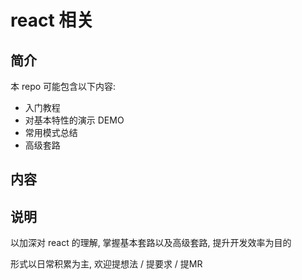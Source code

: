# react 相关

## 简介

本 repo 可能包含以下内容:

* 入门教程
* 对基本特性的演示 DEMO
* 常用模式总结
* 高级套路

## 内容

## 说明

以加深对 react 的理解, 掌握基本套路以及高级套路, 提升开发效率为目的

形式以日常积累为主, 欢迎提想法 / 提要求 / 提MR
